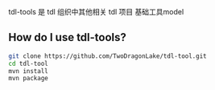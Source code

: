 tdl-tools 是 tdl 组织中其他相关 tdl 项目 基础工具model
## How do I use tdl-tools?
```bash
git clone https://github.com/TwoDragonLake/tdl-tool.git
cd tdl-tool
mvn install
mvn package
```